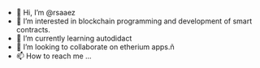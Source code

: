 - 👋 Hi, I’m @rsaaez
- 👀 I’m interested in blockchain programming and development of smart contracts.
- 🌱 I’m currently learning autodidact
- 💞️ I’m looking to collaborate on etherium apps.ñ
- 📫 How to reach me ...

<!---
rsaaez/rsaaez is a ✨ special ✨ repository because its `README.md` (this file) appears on your GitHub profile.
You can click the Preview link to take a look at your changes.
--->
